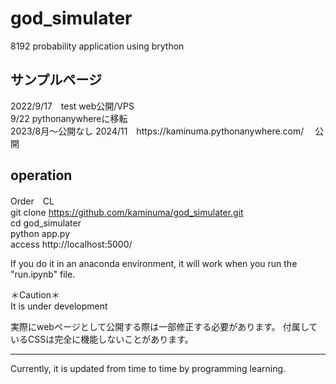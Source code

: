 # god_simulater  
  8192 probability application using brython  
  
  <h2>サンプルページ</h2>
  2022/9/17　test web公開/VPS<br>
  9/22 pythonanywhereに移転<br>
  2023/8月～公開なし
  2024/11　https://kaminuma.pythonanywhere.com/
　公開
  
  
  operation
  --------------------------------------
  Order　CL  
  git clone https://github.com/kaminuma/god_simulater.git  
  cd god_simulater  
  python app.py  
  access http://localhost:5000/  
  
  If you do it in an anaconda environment, 
  it will work when you run the "run.ipynb" file.
  
  ＊Caution＊  
  It is under development
 
  実際にwebページとして公開する際は一部修正する必要があります。
  付属しているCSSは完全に機能しないことがあります。
  
  *********
  Currently, it is updated from time to time by programming learning.
